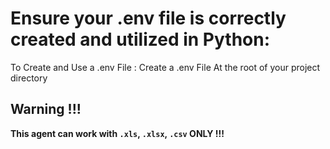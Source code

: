 # Ensure your .env file is correctly created and utilized in Python:

To Create and Use a .env File : 
Create a .env File
At the root of your project directory

## Warning !!!

**This agent can work with `.xls`, `.xlsx`, `.csv` **ONLY** !!!**
